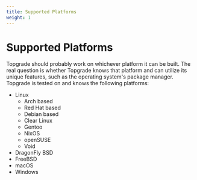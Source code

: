 ```yaml
---
title: Supported Platforms
weight: 1
---
```


# Supported Platforms

Topgrade should probably work on whichever platform it can be built. The real question is whether
Topgrade knows that platform and can utilize its unique features, such as the operating system's
package manager. Topgrade is tested on and knows the following platforms:

- Linux
  - Arch based
  - Red Hat based
  - Debian based
  - Clear Linux
  - Gentoo
  - NixOS
  - openSUSE
  - Void
- DragonFly BSD
- FreeBSD
- macOS
- Windows
